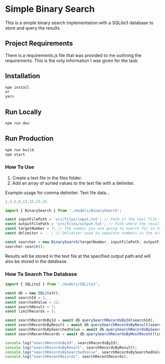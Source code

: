 # Simple Binary Search

This is a simple binary search implementation with a SQLite3 database to store and query the results.

## Project Requirements

There is a requirements.js file that was provided to me outlining the requirements. This is the only information I was given for the task.

## Installation

```js
npm install
or
yarn 
```

## Run Locally

```js
npm run dev
```

## Run Production

```js
npm run build
npm start
```

### How To Use

1. Create a text file in the files folder.
2. Add an array of sorted values to the text file with a delimiter.

Example usage for comma delimiter.
Text file data...

```js
1,3,5,8,11,15,23,25
```

```js
import { BinarySearch } from './models/BinarySearch';

const inputFilePath = 'src/files/input.txt'; // Path of the text file that holds the sorted array to search.
const outputFilePath = 'src/files/output.txt'; // Path where the result output will be written.
const targetNumber = 7; // The number you are going to search for in the array.
const delimiter = ','; // Delimiter used to separate numbers in the array being searched, "," etc...

const searcher = new BinarySearch(targetNumber, inputFilePath, outputFilePath, delimiter);
searcher.search();
```

Results will be stored in the text file at the specified output path and will also be stored in the database.

### How To Search The Database

```js
import { SQLite3 } from './models/SQLite3';

const db = new SQLite3();
const searchId = 1;
const searchedValue = 22;
const searchResult = 7;
const limitRecords = 5;

const searchRecordsById = await db.querySearchRecordsById(searchId);
const searchRecordsByResult = await db.querySearchRecordsByResult(searchResult, limitRecords);
const searchRecordsBySearchedValue = await db.querySearchRecordsBySearchedValue(searchedValue, limitRecords);
const searchRecentRecords = await db.querySearchRecordsByMostRecent(limitRecords);

console.log("searchRecordsById", searchRecordsById);
console.log("searchRecordsByResult", searchRecordsByResult);
console.log("searchRecordsBySearchedValue", searchRecordsBySearchedValue);
console.log("searchRecentRecords", searchRecentRecords);

```
